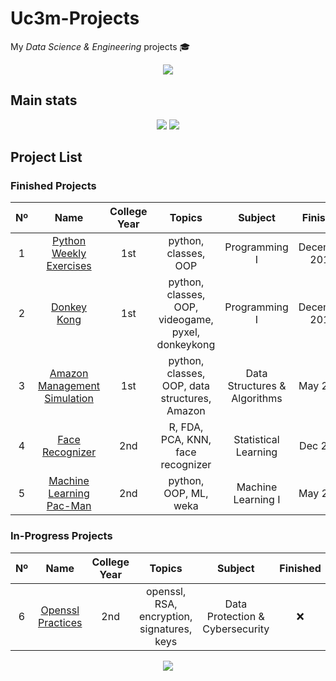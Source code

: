 <!-- *********************************************************************** -->
<!--                                                                         -->
<!--                                +###****.                                -->
<!--                                =***@@@+                                 -->
<!--            *%*   -%%:  -*%%%#     :@@@=:   #%##%%#=-*%%%*:              -->
<!--            %@%   =@@: #@@*=+*.    -==*@@+  @@@*=+@@@%+=#@@=             -->
<!--            %@%   -@@:-@@-     .==.    *@@. %@#   =@@:   %@#             -->
<!--            +@@+-=%@@..%@@+--+..%@@+--*@@*  @@#   +@@:   @@#             -->
<!--             -*%@@#+.   =#%@@%.  -*%@@%*-   %@*   =@@:   %@*             -->
<!--                                                                         -->
<!-- README.md                                                               -->
<!--                                                                         -->
<!-- By: aperez-b <100429952@alumnos.uc3m.es>                                -->
<!--                                                                         -->
<!-- Created: 2022/03/07 11:26:01 by aperez-b                                -->
<!-- Updated: 2022/03/07 13:40:09 by aperez-b                                -->
<!--                                                                         -->
<!-- *********************************************************************** -->

# Uc3m-Projects

My *Data Science & Engineering* projects 🎓

<p align="center">
  <a href="https://www.uc3m.es/Home">
    <img src="https://user-images.githubusercontent.com/40824677/157033257-8a0e20bf-1d9f-458b-8e24-57ed39cca196.png">
  </a>
</p>

## Main stats

<p align="center">
  <img src="https://badgen.net/badge/uc3m/aperez-b/orange?cache=86400&icon=https://user-images.githubusercontent.com/40824677/157038943-bc501697-1d4c-4f9c-a32f-d31c8175d0e8.svg">
  <img src=https://img.shields.io/github/last-commit/madebypixel02/Uc3m-Projects/main />
</p>


## Project List

### Finished Projects

| Nº  | Name | College Year | Topics | Subject | Finished | Activity |
| :-: | :--: | :----------: | :----: | :-----: | :------: | :------: |
| 1 | [Python Weekly Exercises](https://github.com/madebypixel02/Python-Weekly-Exercises-2019) | 1st | python, classes, OOP | Programming I | December 2019 | ![GitHub Last Commit](https://img.shields.io/github/last-commit/madebypixel02/Python-Weekly-Exercises-2019/master) |
| 2 | [Donkey Kong](https://github.com/madebypixel02/Basic-OOP-Donkey-Kong-in-Python) | 1st | python, classes, OOP, videogame, pyxel, donkeykong | Programming I | December 2019 | ![GitHub Last Commit](https://img.shields.io/github/last-commit/madebypixel02/Basic-OOP-Donkey-Kong-in-Python/master) |
| 3 | [Amazon Management Simulation](https://github.com/madebypixel02/Amazon-Management-Simulation-in-Python) | 1st | python, classes, OOP, data structures, Amazon | Data Structures & Algorithms | May 2020 | ![GitHub Last Commit](https://img.shields.io/github/last-commit/madebypixel02/Amazon-Management-Simulation-in-Python/master) |
| 4 | [Face Recognizer](https://github.com/madebypixel02/face-recognizer_with_fda_pca_knn) | 2nd | R, FDA, PCA, KNN, face recognizer | Statistical Learning | Dec 2020 | ![GitHub Last Commit](https://img.shields.io/github/last-commit/madebypixel02/face-recognizer_with_fda_pca_knn/master) |
| 5 | [Machine Learning Pac-Man](https://github.com/madebypixel02/Machine-Learning-Pacman) | 2nd | python, OOP, ML, weka | Machine Learning I | May 2021 | ![GitHub Last Commit](https://img.shields.io/github/last-commit/madebypixel02/Machine-Learning-Pacman/master) |

### In-Progress Projects

| Nº  | Name | College Year | Topics | Subject | Finished | Activity |
| :-: | :--: | :----------: | :----: | :-----: | :------: | :------: |
| 6 | [Openssl Practices](https://github.com/madebypixel02/Openssl-Practices-2022) | 2nd | openssl, RSA, encryption, signatures, keys | Data Protection & Cybersecurity | ❌ | ![GitHub Last Commit](https://img.shields.io/github/last-commit/madebypixel02/Openssl-Practices-2022/main) |


<p align="center">
  <a href="https://www.uc3m.es/Home">
    <img src="https://user-images.githubusercontent.com/40824677/157038943-bc501697-1d4c-4f9c-a32f-d31c8175d0e8.svg">
  </a>
</p>

